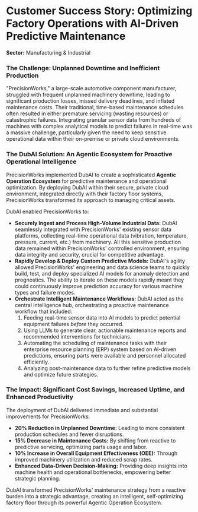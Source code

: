 # Customer Success Story: Optimizing Factory Operations with AI-Driven Predictive Maintenance

**Sector:** Manufacturing & Industrial

### The Challenge: Unplanned Downtime and Inefficient Production

"PrecisionWorks," a large-scale automotive component manufacturer, struggled with frequent unplanned machinery downtime, leading to significant production losses, missed delivery deadlines, and inflated maintenance costs. Their traditional, time-based maintenance schedules often resulted in either premature servicing (wasting resources) or catastrophic failures. Integrating granular sensor data from hundreds of machines with complex analytical models to predict failures in real-time was a massive challenge, particularly given the need to keep sensitive operational data within their on-premise or private cloud environments.

### The DubAI Solution: An Agentic Ecosystem for Proactive Operational Intelligence

PrecisionWorks implemented DubAI to create a sophisticated **Agentic Operation Ecosystem** for predictive maintenance and operational optimization. By deploying DubAI within their secure, private cloud environment, integrated directly with their factory floor systems, PrecisionWorks transformed its approach to managing critical assets.

DubAI enabled PrecisionWorks to:
*   **Securely Ingest and Process High-Volume Industrial Data:** DubAI seamlessly integrated with PrecisionWorks' existing sensor data platforms, collecting real-time operational data (vibration, temperature, pressure, current, etc.) from machinery. All this sensitive production data remained within PrecisionWorks' controlled environment, ensuring data integrity and security, crucial for competitive advantage.
*   **Rapidly Develop & Deploy Custom Predictive Models:** DubAI's agility allowed PrecisionWorks' engineering and data science teams to quickly build, test, and deploy specialized AI models for anomaly detection and prognostics. The ability to iterate on these models rapidly meant they could continuously improve prediction accuracy for various machine types and failure modes.
*   **Orchestrate Intelligent Maintenance Workflows:** DubAI acted as the central intelligence hub, orchestrating a proactive maintenance workflow that included:
    1.  Feeding real-time sensor data into AI models to predict potential equipment failures *before* they occurred.
    2.  Using LLMs to generate clear, actionable maintenance reports and recommended interventions for technicians.
    3.  Automating the scheduling of maintenance tasks with their enterprise resource planning (ERP) system based on AI-driven predictions, ensuring parts were available and personnel allocated efficiently.
    4.  Analyzing post-maintenance data to further refine predictive models and optimize future strategies.

### The Impact: Significant Cost Savings, Increased Uptime, and Enhanced Productivity

The deployment of DubAI delivered immediate and substantial improvements for PrecisionWorks:
*   **20% Reduction in Unplanned Downtime:** Leading to more consistent production schedules and fewer disruptions.
*   **15% Decrease in Maintenance Costs:** By shifting from reactive to predictive servicing, optimizing parts usage and labor.
*   **10% Increase in Overall Equipment Effectiveness (OEE):** Through improved machinery utilization and reduced scrap rates.
*   **Enhanced Data-Driven Decision-Making:** Providing deep insights into machine health and operational bottlenecks, empowering better strategic planning.

DubAI transformed PrecisionWorks' maintenance strategy from a reactive burden into a strategic advantage, creating an intelligent, self-optimizing factory floor through its powerful Agentic Operation Ecosystem.
